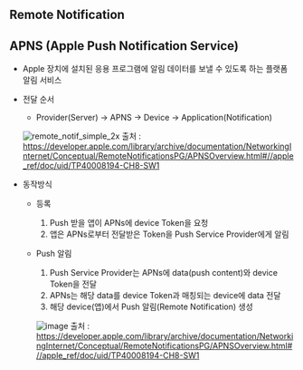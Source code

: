 ## Remote Notification


## APNS (Apple Push Notification Service)
- Apple 장치에 설치된 응용 프로그램에 알림 데이터를 보낼 수 있도록 하는 플랫폼 알림 서비스
- 전달 순서
  - Provider(Server) -> APNS -> Device -> Application(Notification) 
 
   ![remote_notif_simple_2x](https://user-images.githubusercontent.com/46417892/147224243-ceb1133e-7a8a-42e1-89d5-09d1bea55cd3.png)
    출처 : https://developer.apple.com/library/archive/documentation/NetworkingInternet/Conceptual/RemoteNotificationsPG/APNSOverview.html#//apple_ref/doc/uid/TP40008194-CH8-SW1
- 동작방식
  - 등록
    1. Push 받을 앱이 APNs에 device Token을 요청
    2. 앱은 APNs로부터 전달받은 Token을 Push Service Provider에게 알림
  - Push 알림
    1. Push Service Provider는 APNs에 data(push content)와 device Token을 전달
    2. APNs는 해당 data를 device Token과 매칭되는 device에 data 전달
    3. 해당 device(앱)에서 Push 알림(Remote Notification) 생성
    
    ![image](https://user-images.githubusercontent.com/46417892/147226479-42052436-7efb-405d-ad6d-06fa538f3d5a.png)
    출처 : https://developer.apple.com/library/archive/documentation/NetworkingInternet/Conceptual/RemoteNotificationsPG/APNSOverview.html#//apple_ref/doc/uid/TP40008194-CH8-SW1
